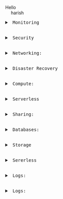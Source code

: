 Hello  
&emsp; harish

<pre>
<details>
<summary> Monitoring </summary>
  AWS CloudTrail:
    Continuously log your AWS account activity
    Compliance aid, Data exfiltration, Operational issue troubleshooting, Security analysis
  CloudWatch:
	Amazon CloudWatch is a monitoring and observability service built for DevOps engineers, developers, site reliability engineers (SREs), and IT managers
	CloudWatch provides you with data and actionable insights to monitor your applications, respond to system-wide performance changes, optimize resource utilization, and get a unified view of operational health. 
	Amazon CloudWatch allows you to monitor AWS cloud resources and the applications you run on AWS.
	You can use CloudWatch Alarms to send an email via SNS whenever any of the EC2 instances breaches a certain threshold
</details>

<details>
<summary> Security </summary>
IAM:
  Securely manage access to AWS services and resources per AWS account.
  Access Managements
    Users
    Groups
    Polices
    Roles
    MFA
    CloudShell
  Access Reports
    Security Tools
    IAM Acces Advisor
    Reports
Secrets Manager:
  AWS Secrets Manager helps you protect secrets needed to access your applications, services, and IT resources.
  The service enables you to easily rotate, manage, and retrieve database credentials, API keys, and other secrets throughout their lifecycle.
  Secrets Manager offers secret rotation with built-in integration for Amazon RDS, Amazon Redshift, and Amazon DocumentDB. The correct answer here is Secrets Manager
Certificate Manager:
  A service that provides a highly available private CA without the upfront investment and ongoing maintenance costs of operating your own private CA.
  AWS Certificate Manager is a service that lets you easily provision, manage, and deploy public and private Secure Sockets Layer/Transport Layer Security (SSL/TLS) certificates for use with AWS services and your internal connected resources.
  SSL/TLS certificates are used to secure network communications and establish the identity of websites over the Internet as well as resources on private networks.
AWS Config
  AWS Config is a service that enables you to assess, audit, and evaluate the configurations of your AWS resources.
  AWS Config provides a detailed view of the configuration of AWS resources in your AWS account.
  This includes how the resources are related to one another and how they were configured in the past so that you can see how the configurations and relationships change over time
  You can leverage an AWS Config managed rule to check if any ACM certificates in your account are marked for expiration within the specified number of days.
  Certificates provided by ACM are automatically renewed. ACM does not automatically renew the certificates that you import.
Key Management Service(KMS)
  A service that helps you create and manage keys and control the use of encryption across a wide range of AWS services and in your applications.
  Easily create keys and control encryption across AWS and beyond
  Centralized key management, Encryption for all your applications, Built-in auditing, Secure, Compliance
Organizations:
  AWS Organizations is a service that enables you to centrally manage billing, control access, compliance, security and share resources across your AWS accounts.
  Centrally manage and govern your environment as you scale your AWS resources.
  A service that helps you to provision, manage, and deploy public and private SSL/TLS certificates for use with AWS services and your internal connected resources.
Security Hub
  Manage your compliance and security.
Amazon GuardDuty
  Threat detection and continuous monitoring of your AWS Accounts.
  Intelligent threat protection for accounts and workloads
  Analyze VPC Flow logs, AWS CloudTrail management event logs, DNS query logs, AWS CloudTrail S3 data event logs, and Kubernetes (EKS) audit logs to generate security findings.
  Protect your compute workloads
    Detect when your EC2 instance are used to mine cryptocurrency or communicate with IP addresses and domains associated with known malicious actors.
  Protect your AWS credential
    Detect when your AWS credentials are used in a suspicious way, such as from IP addresses associated with known malicious actors, or in an a way that deviates from their expected behavior.
  Protect your data stored in Amazon S3 buckets
    Detect when data stored in your Amazon S3 buckets is accessed in a highly suspicious manner, such as when an unusual volume of objects are retrieved form an unusual location
Amazon Inspector:
  automated and continual vulnerability management at scale
  Assess, audit, and evaluate the configurations of your AWS resources.
  Automated and continual vulnerability management at scale
Amazon Macie
  Macie helps you discover and analyze sensitive data in S3 at scale, including personal identifiable information (PII) such as names, addresses, and credit card numbers.
  Continually strengthen your data security posture
  Discover sensitive data across your Amazon S3 environment to enable visibility and automated remediation of data security risks.
  Discover sensitive data for compliance
    Schedule data analysis on a one-time, daily, weekly, or monthly basis to ensure sensitive data is discovered and protected.
  Detect and protect sensitive data during migration to AWS
    Use Macie during data ingestion to determine if sensitive data has been appropriately protected.
  Increase visibility into where your most business-critical data exist in Amazon S3.
    Use Macie to automatically and continually evaluate all your sensitive data stored in S3 buckets.
Amazon Detective
  Investigate potential security issues or suspicious activities
  Analyze, investigate, and quickly identify the root cause of potential security issues or suspicious activities. Amazon Detective is directly integrated with GuardDuty making it easy to kickstart incident investigations when a threat is detected.
AWS Security Hub
  Automate security checks, manage security findings, and identify the highest priority security issues across your AWS environment. If enabled, All GuardDuty findings are automatically sent to AWS Security Hub.
Trusted Advisor:
  Cost optimization, Performance, Security, Fault tolerance, Service limits
AWS Shield:
  Managed DDoS protection service
AWS WAF:
  Protect your web applications from common web exploits Global 
</details>

<details>
<summary> Networking: </summary>
<b>AWS Resource Access Manager (RAM)</b> 
	is a service that enables you to easily and securely share AWS resources with any AWS account or within your AWS Organization. 
	You can share AWS Transit Gateways, Subnets, AWS License Manager configurations, and Amazon Route 53 Resolver rules resources with RAM. 
	RAM eliminates the need to create duplicate resources in multiple accounts, reducing the operational overhead of managing those resources in every single account you own
<b>Route 53:</b>
	Global service
	Record Types: A, AAAA, CNAME, MX, TXT, PTR, CAA
	Alias: no charge, alias name of resource domain name
	Routing Policy: 
		Simple routing:	demo.example.com(192.168.101.1,192.168.101.2,192.168.101.3,192.168.101.4) dynamic ip assign
		Weighted: based on weight % route balencer work.
		GeoLoaction: based on location connects ( Asia, North America etc)
		latency: closest location or latency connects first
		failover: based on health check primary and secondary IP address or dns assigned
		Ip Based:( Allows CIDR block of Ip addresses)
		multi value answer: (based on health check routes the traffic
		Geoproximity: based on users in location can assign resources priority.
	DNS hostnames: 
		For non-default virtual private clouds that aren't created using the Amazon VPC wizard, this option is disabled by default
		If you create a private hosted zone for a domain and create records in the zone without enabling DNS hostnames, private hosted zones aren't enabled.
	DNS resolution: 
		Private hosted zones accept DNS queries only from a VPC DNS server. 
		The IP address of the VPC DNS server is the reserved IP address at the base of the VPC IPv4 network range plus two. 
		Enabling DNS resolution allows you to use the VPC DNS server as a Resolver for performing DNS resolution.
	If you have multiple resources that perform the same function, you can configure DNS failover so that Route 53 will route your traffic from an unhealthy resource to a healthy resource.
	
<b>VPC:</b>
  VPC endpoint to access Amazon SQS
  An internet gateway is a horizontally scaled, redundant, and highly available VPC component that allows communication between instances in your VPC and the internet
  AWS Site-to-Site VPN (aka VPN Connection) enables you to securely connect your on-premises network or branch office site to your Amazon Virtual Private Cloud (Amazon VPC).
  You can use a network address translation (NAT) instance in a public subnet in your VPC to enable instances in the private subnet to initiate outbound IPv4 traffic to the Internet or other AWS services, but prevent the instances from receiving inbound traffic initiated by someone on the Internet
<b>VPN CloudHub</b>
  If you have multiple AWS Site-to-Site VPN connections, you can provide secure communication between sites using the AWS VPN CloudHub
  This enables your remote sites to communicate with each other, and not just with the VPC.
<b>Network ACLs: </b>
  A network access control list (ACL) is an optional layer of security for your VPC that acts as a firewall for controlling traffic in and out of one or more subnets
<b>Security group</b>
  A security group acts as a virtual firewall that controls the traffic for one or more instances.)
VPCs: 
  Amazon Virtual Private Cloud (Amazon VPC) enables you to launch AWS resources into a virtual network that you've defined.
<b>Subnets:</b>
  A subnet is a range of IP addresses in your VPC. After creating a VPC, you can add one or more subnets in each Availability Zone.
<b>Route tables: </b>
  A route table contains a set of rules, called routes, that are used to determine where network traffic from your subnet or gateway is directed.
<b>Internet gateways:</b> 
  An internet gateway is a horizontally scaled, redundant, and highly available VPC component that enables communication between your VPC and the internet.
<b>Egress only internet gateways: </b>
  An egress-only internet gateway is for use with IPv6 traffic only. To enable outbound-only internet communication over IPv4, use a NAT gateway instead.
<b>DHCP option sets:</b> 
  The Dynamic Host Configuration Protocol (DHCP) provides a standard for passing configuration information to hosts on a TCP/IP network.
<b>Elastic IP addresses:</b> 
  An Elastic IP address is a static IPv4 address designed for dynamic cloud computing
<b>VPC endpoints: </b>
  A VPC endpoint enables connections between a virtual private cloud (VPC) and supported services, without requiring that you use an internet gateway, NAT device, VPN connection, or AWS Direct Connect connection. Therefore, your VPC is not exposed to the public internet.
<b>VPC endpoint services: </b>
  You can create your own application in your VPC and configure it as an AWS PrivateLink-powered service (referred to as an endpoint service). Other AWS principals can create a connection from their VPC to your endpoint service using an interface VPC endpoint or a Gateway Load Balancer endpoint, depending on the type of service
<b>NAT gateways: </b>
  You can use a network address translation (NAT) gateway to enable instances in a private subnet to connect to services outside your VPC but prevent such external services from initiating a connection with those instances. There are two types of NAT gateways: public and private.
  A public NAT gateway enables instances in private subnets to connect to the internet but prevents them from receiving unsolicited inbound connections from the internet. You should associate an elastic IP address with a public NAT gateway and attach an internet gateway to the VPC containing it.
  A private NAT gateway enables instances in private subnets to connect to other VPCs or your on-premises network but prevents any unsolicited inbound connections from outside your VPC. You can route traffic from the NAT gateway through a transit gateway or a virtual private gateway.
Peering connections:
	A VPC peering connection is a networking connection between two VPCs that enables you to route traffic between them privately. 
	Instances in either VPC can communicate with each other as if they are within the same network.
Customer gateway:
	A customer gateway device is a physical or software appliance that you own or manage in your on-premises network (on your side of a site-to-site VPN connection).
Virtual private gateway:
	A virtual private gateway is the VPN concentrator on the Amazon side of the site-to-site VPN connection. 
VPN connections:
	By default, instances that you launch into an Amazon VPC can't communicate with your own (remote) network. You can enable access to your remote network from your VPC by creating an AWS Site-to-Site VPN (Site-to-Site VPN) connection, and configuring routing to pass traffic through the connection.
Transit gateway:
	A transit gateway enables you to attach VPCs and VPN connections in the same Region and route traffic between them. 
	A transit gateway works across AWS accounts, and you can use AWS RAM to share your transit gateway with other accounts. 
Transit gateway attachments:
	A transit gateway enables you to attach VPCs and VPN connections in the same Region and route traffic between them.
	 A user from either account can delete the attachment at any time.
Transit gateway route table:
	Use transit gateway route tables to configure routing for your transit gateway attachments.
Multicast on transit gateways:
	Multicast is a communication protocol used for delivering a single stream of data to multiple receiving computers simultaneously. Transit gateway supports routing multicast traffic between subnets of attached VPCs, and it serves as a multicast router for instances sending traffic destined for multiple receiving instances.
Network Manager:
	Manage and monitor your AWS network
Amazon VPC IP Address Manager:
	Managed IP address management service
Private Link:
	AWS PrivateLink provides private connectivity between VPCs, AWS services, and on-premises applications, securely on the Amazon network.
	connection between an application that is fronted by an NLB in an account, and an Elastic Network Interface (ENI) in another account, without the need of VPC peering, and allowing the connections between the two to remain within the AWS network
	
</details>

<details>
<summary> Disaster Recovery </summary>
</details>

<details>
<summary> Compute: </summary>
<h4>EC2</h4>
  <b>Instances:</b>
    EC2: connect (EC2 connect,session manager, ssh client, EC2 serial console), Roles, EFS or FSx Support within subnet for EFS or FSx /mnt/efs/fs1/
    Spot, 
    Reserved, 
    On-Demand Instances:
    	On-Demand Instances, you pay for compute capacity by the second with no long-term commitments. 
	You have full control over its lifecycle—you decide when to launch, stop, hibernate, start, reboot, or terminate it.
	Hardware isolation is not possible
    Dedicated:
	deducated Instance:
		Dedicated Instances are Amazon EC2 instances that run in a virtual private cloud (VPC) on hardware that's dedicated to a single customer.
	dedicated Host:
		A Dedicated Host is also a physical server that's dedicated for your use. With a Dedicated Host, you have visibility and control over how instances are placed on the server
		Dedicated Hosts allow you to use your existing software licenses on EC2 instances
    saving plan, 
    scheduled, 
    capacity reservation
    types: General purpose(M7g,T4g), Memory Optimised(R7g, X2gd), compute optimized (C7g), Storage Optimized(I4g, D3), accelarated Computing(P4, DL1, G5g), HPC Optimized(HPC7g) 
    Free Tier: Time:720hrs, Type:t2micro or t3 micro, EBS: 30GB, IO's: 1milllion, snapshot: 1GB, Bandwidth Internet: 100GB
    Template
  <b>Placement Groups:</b>
	Partition – 
		spreads your instances across logical partitions such that groups of instances in one partition do not share the underlying hardware with groups of instances in different partitions
		This strategy is typically used by large distributed and replicated workloads, such as Hadoop, Cassandra, and Kafk
	Cluster – 
		packs instances close together inside an Availability Zone. This strategy enables workloads to achieve the low-latency network performance necessary for tightly-coupled node-to-node communication that is typical of HPC applications.
	Spread – 
		strictly places a small group of instances across distinct underlying hardware to reduce correlated failures
  <b>Images:</b>
    AMI
    EC2 image builder (docker image, Amazon image)
  <b>EBS:</b>
    Volumes
    snapshots
    Life cycle manager (Create, delete, retension, copy of snapshots and AMI)
  <b>Network & Security:</b>
    SG
    EIP
    Placement Groups: cluster, partition and spread
    key pairs
    Network Interface:
  <b>LB:</b>
    ALB (HTTP, HTTPS), NLB (TCP, UDP, TLS), GLB (On Pemises)
    Target group: EC2, IP, ALB, Lambda
  ASG: 
    templates, size, policies, notifications
    launch templates:
	you specify information for the instances such as the ID of the Amazon Machine Image (AMI), the instance type, a key pair, one or more security groups, and a block device mapping.
	you can provision capacity across multiple instance types using both On-Demand Instances and Spot Instances to achieve the desired scale, performance, and cost.
    launch configuration:
	you specify information for the instances such as the ID of the Amazon Machine Image (AMI), the instance type, a key pair, one or more security groups, and a block device mapping.
  
<h4>ECS (Elastic container service):</h4>
  <b>Launch Types:</b> 
    EC2 with ECS agent and Docker
    integrations ECR, Cloud watch logs, S3, Dynamodb
    Roles for each task
  Fargate: serverless, no ec2 instances, not infrastructure
  ALB integration
  NLB for high throughput
  Mount EFS Data volumes for ECS both fargate and EC2
  external EC2 integration
  ASG default
  ECS cluster
  Task Definition (Docker files for build image)
  service for deploying the image
  
ECR:
  Docker registry, Elastic kubernates cluster
  maintain versions
  maintains security and scanns images
  
EKS:
  Public Load balancer
  private master node and worker nodes
  ASG
  uses EC2 or Forage
  need storage class
  container storage interface
  Data Volumes like EBS for EC2 and Fargate for EFS, FSx luster, NetApp ONTAP
  
App Runner:
  Container Registry or Source Repository
  provider ECR or Amazon ECR public
  container image
  instace type and infra
  Autoscaling
  health check
  security
  Networking
  Observability
SQS:
	highly scalable hosted queue for storing messages as they travel between computers. Amazon SQS lets you easily move data between distributed application components and helps you build applications in which messages are processed independently
	
	consumer pull data
	data deleted after consumed
	can have many workers
	Orering guarentied with FIFO

SNS:
	push data to many subscribers
	upto 12,000,000 subscribers
	not persistant (may lose data)
	pub/sub
	upto 100,000 topics
	integrates with SQS

Amazon MQ:
	Managed broker service for Onpremises applications RabbitMQ, ActiveMQ 
	no autoscaling
	run on multi AZ's
	has feature like SQS and SNS
Global Accelerator:
	accelerates traffic based on user accessed regions. ex two ec2 instances ec2A in ap-south-1 ec2B in us-east-1 india user access ap-south-1 
	Fit for Non-HTTP i.e TCP and UDP
	Anycast
	Scale for increased application utilization
	Accelerate latency-sensitive applications
	Disaster recovery for multi-Region & multi-Availability Zone resiliency
	Elastic IP, EC2, ALB, NLB, public or private 
	Security protects from DDOS
Cloud Front:
	fit for HTTP, HTTPS
	Global
	Telemetry
	Reports & Analysis
	Security & Key management
	S3: 
		Create control setting, 
		shield, 
		cache behaviour, 
		restrict viewer acces, 
		cache policy, 
		lambda function association, 
		WAF, 
		SSl Certificate, 
		Invalidate cache
	API Gateway
	LB
	Media Contianer
	MediPackage
</details>

<details>
<summary> Serverless </summary>
Lambda:
  you can run code without provisioning or managing servers. You pay only for the compute time that you consume
  short execution
  autoscaling automated
  multi programming language
  128MB to upto 10GB Ram
  max execution time 15min
  env variable 4KB
  capacity 512MB to 10GB
  concurrent executions 1000
  zip 50MB, uncompressed code + dependencies 250MB
  cloud watch
  
API Gateway:
  Integrates with Lambda, HTTP, Mock, AWS Services, VPC link
  support Web socket
  Api Versioning
  Security Authentication and Authorization
  request throttling
  swagger
  transform and validate api request and response
  cache api response
  SDK
  End point Types:
    Edge Optimized: for global clients
    Regional: same region,  combines cloud front 
    Private: access within VPC
  Security:
  
Step Function:
  AWS Step Functions lets you coordinate multiple AWS services into serverless workflows so you can build and update apps quickly. 
  stitch together services, such as AWS Lambda, AWS Fargate, and Amazon SageMaker, into feature-rich applications
  integrates SQS, SNS, Lambda, EC2 etc
  create a work flow
  
Cognito:
  Gives users identity to interact with Web and Mobile APplicaitons
  Congito USer pool: sign in functionality for App users
  Congnito Identity Pool: Provide AWS credentials to users
  authenticate with SAML
  serverless database for User login 
  password reset
  Authencation and Authorization Server that provide Token to authenticate with API Gateway
  User pools provide: 
    1. Sign-up and sign-in services. 
    2. A built-in, customizable web UI to sign in users. 
    3. Social sign-in with Facebook, Google, Login with Amazon, and Sign in with Apple, as well as sign-in with SAML identity providers from your user pool. 
    4. User directory management and user profiles. 
    5. Security features such as multi-factor authentication (MFA), checks for compromised credentials, account takeover protection, and phone and email verification. 
    6. Customized workflows and user migration through AWS Lambda triggers.
  Identity Pools - 
    Identity pools provide AWS credentials to grant your users access to other AWS services. 
    To enable users in your user pool to access AWS resources, you can configure an identity pool to exchange user pool tokens for AWS credentials. So, identity pools aren't an authentication mechanism in themselves
Elastic BeanStack:
	end to end web application management
	web server emd
	worker env
	creates ASG
	Creates LB
	Creates EC2 instance
	Cloud formation
EMR:
	Hadoop cluster
	vast amound of Data
	Apache spark, HBase, Pestro, Flink
	Autoscalling
	data processing, machine learning, web indexing, big data
	core node, task nodes
Glue:
	ETL extract, Transform and Load
	s3 to RDS, CSV to PDF etc
	one database to another DB
	glue jobs
	glue databrew
	glue studio
	glue streaming ETL
</details>

<details>
<summary> Sharing: </summary>
EFS:
  NFS (Network file syste)
  supports only Linux (not windows)
  Region or zone
  pay per use Auto storage update
  unlimited client, max PB, elastic throughput
  storage classes:
    standard: frequently accessed
    EFS-IA: life cycle policy
  EC2 location: /mnt/efs/fs1/
  Backup
  Data Sync
  Data Transfer

FSx:
  for NetApp ONTAP 
    aws or onpremises
    accessable from windows, linux, mac
    SMB, NFS, iSCSI protocols,
    multi region replication, 
    3GB/s throughput, 
    IA access,
    1TB to 192TB
    Integrate Microsoft Active Directory (AD)
  for OpenZFS:
    aws or onpremises
    accessable from  windows, linux, mac NFS protocol v3, v4, v4.1, v4.2
    21GB/s throughput
    single AZ's
    64Gb to 512TB
  for Windows:
    aws or onpremises
    accessable from  windows, linux,
    single and Multi Az deploy
    Active Directory Integration
    32Gb to 65TB
  for Luster:
    aws or onpremises
    accessable from Linux over POSIX protocol
    integrates with S3, Sage Maker, EKS, Batch, AWS parallelCluster
    100+/GB/s throughput
    1.2RB and 2.4TB storage support
</details>

<details>
<summary> Databases: </summary>
You are not charged for the data transfer incurred in replicating data between your source DB instance and read replica within the same AWS Region
RDBMS: RDS, Aurora great for joins
NoSql : Dynamodb (JSON), Elasticache(key/value pair) Neptune (Graph), Document DB(MongoDB), Keyspaces(Cassendra)
Object Store: S3
Data warehouse: Redshift, Athena, EMR
Search: OpenSearch(JSON), free text, unstructured searches
Graphs: Neptune
Ledger: Quantom Ledger Database
Time seeries: Amazon Time series
RDS:
  you can enable storage autoscaling for an Amazon RDS DB instance, Free available space is less than 10 percent of the allocated storage
  RDS Proxy
  RDS Security
  Aurora MySql:
    5time throughput than MySql
    update 128TB autoscaling
    6way replication accross 3AZ's
    Upto 15 read replicas with 10ms lag
    Automatic Monitor on failore
  Aurora Postgres:
    3time throughput than MySql
    update 128TB autoscaling
    6way replication accross 3AZ's
    Upto 15 read replicas with 10ms lag
    Automatic Monitor on failore
  MySql:
    upto 64TB
    15 read replicas per instance
    point in time recovery
    support general purpose memory optimized
  Postgres:
    high volume environments
    15 read replicas per instance
    point in time recovery
    support general purpose memory optimized
  Oracle:
    deploys in Oracle cloud
  MariaDB:
    upto 64TB
    point in time recovery
    15 read replicas per instance
    support general purpose memory optimized
    Supports global transaction ID (GTID) and thread pooling.
  MS Sql Server
Elasticache:
  Redis cluster: Multi AZ, Read Replicas, High availability, on premises support, SSL connection, 13GB to 2TB storage. 
  memchache cluster:
    
DynamoDB:
  NoSQL,
  distributed DB
  handles millions of request and trillions of rows
  autoscalling
  Multizone deployment
  tables, items(rows),max item size 4KB, 
  scalare type, Document type, Set Type of Data types
  pay on use not fixed storage or ram
  RCU and WCU autoscalling
  Dynamodb Accelerator:
    inmemory cache for DynamoDB
    solve read congesion by cacheing
    contains nodes to call DynamoDB tables
  Dynamodb Stream:	
    Order stream item level modification in table
    react to changes
    real time analytics
    implements cross region replication
    invoke lamdbda on change to DynamoDB
    24 hours retension
    Dynamodb kinesis adapter
    Dynamodb -> Dynamodb Stream -> kinesis Data Stream -> Kinesis Firehose -> (Redshift or S3 or Opensearch)
  Global Table:
    two replication in multiple regions
    active-active replication
    Must enable DynamoDB Stream as pre requisite
  DynamoDB TTL:
    automatically expire items after a while
  backups and point in time recovery
  export backup to s3 will not effect DB performance
  
Document DB:
  Aurora Verions for MongoDB
  store query and index
  Automatic scale to workload with millions of request
Neptune:
  Social network
  Highly connected datasets
  Billions of relations
  Knowledge graphs, fraud detection, social network
  
Keyspaces:
  Cassendra type of service
  serverles
  automatic scale
  Using Cassendra Query language (CQL)
  Encryption, backup, point in time recovery 35 days
  
QLDB(Quantum Ledger Database)
  replicates accross 3 availabilty zones
  once written cannot be modified
  ledger is book of financial transactions
  immutable system no entry can be removed
  ledger block chain framework
Time series:
  Serverless DB
  Automatically scale
  store and analyse trillions of records
  IOT apps, operation applicaitons, real time analytics
  
Redshift:
  OLAP database
  Datawarehouse
  columinar storage data
  serverless, automatically scale data,
  pay as you go
  SQl interface
  BI Tool integration like Quicksight, Tablue
  Redshift Spectrum
  query on S3 without loading it.
  query submitted to 1000s of Redshift spectrum nodes
Lake formation:
	central place to have all data to Analyze
	Discover, cleans, transform ingest, 
	S3, RDS, NoSql, Fine grained Access Controll
	Centralized Access control
	Data lake in S3
</details>

<details>
<summary> Storage </summary>
DataSync:
  AWS DataSync is an online data transfer service that simplifies, automates, and accelerates copying large amounts of data between on-premises storage systems and AWS Storage services, as well as between AWS Storage services.
  You can use AWS DataSync to migrate data located on-premises, at the edge, or in other clouds to Amazon S3, Amazon EFS, Amazon FSx for Windows File Server, Amazon FSx for Lustre, Amazon FSx for OpenZFS, and Amazon FSx for NetApp ONTAP.
  Onpremises 
  install Agent
  transfer from Onpremises  DataSync to s3, EFS, FSx
  transfer from (S3, EFS, FSx, HDFS, NFS, SMB) DataSync to (S3, EFS, FSx)
Transfer Family:
  FTP. SFTP, FTPS,AS2
  
Storage Gateway:
  Transfer On-premises data
  disaster recovery
  backup and restore
  (S3 file gateway) - storage gateway device - (s3 storage - Glacier)
  (FSx file gateway) - storage gateway device - (FSx storage - S3 storage)
  volume gateway - storage gateway device - (s3 storage - EBS), 
  tape gateway - storage gateway device - (s3 storage - Glacier Deep archive)
  S3 File Gateway:
    supports s3 All types
    support NFS and SMB
  FSx File Gateway:
    for windows server data transfer
    support Active Directory
    NFS and SMB
  Volume Gateway:
    supoort iSCSI protocol backed by s3
    EBS snapshots
  Tape Gateway:
    physical tapes
    backed by s3 Glacier
  
Snow family:
  import or export to S3, compute and storage only, import tape into storage gateway
  snowcone:
    2CPU, 4GB Ram, 8TB HDD to 14TB SSD
  snowball:
    storage optimized (40CPU, 80GB RAm, 80TB HDD 1 TB SSD), Compute Optimized(52CP, 208RAM, 40TB HDD, 8TB SSD)
  snowmobile:
    PB of Data

S3:
  names are globally unique but bucket is created within a region
  ACL's
  versioning
  Encryption: SSE-KMS, SSE-S3, DSSE-KMS, SSE-C (User upload key + object), client side encryption( user encrypts the file and upload to S3)
  bucket key
  Object lock
  MFA
  max Obj size 5TB
  upload >5GB multipart upload
  presigned url
  cloud trail
  Notificatin
  Transfer Accelarator
  static website hosting
  requester pay
  Bucket policy (statement [{Sid:"UniqueID", Effect: "Allow/Deny", principal: "Account", Action:"GET/PUT/POST/UPDATE", Resources: "bucket path"}]
  CORS
  Performance: 
    3500 PUT/DELET/Create requests per sec
    5500 GET Head request per sec per prefix in bucket
  
  Life Cycle Rule
    Automate rules when to move data to which storage classes
    
  Replication Rule
  storage classes: 
    standard,: multi AZ's, immediate access
    intelligent-IA: multi zone, Automate convert to Infrequent access classes
    standard-IA: multi zone, can access after 30 days min storage duration
    one zone IA: one zone, 30days
    Glacier instant retrival: multizone, min storage 90 days
    Glacier flexible retrival: multizone, 90 days
    Glacier Deep Archival: multi AZ, min storage 180 days
    reduced redendency
</details>

<details>
<summary> Sererless </summary>
</details>

<details>
<summary> Logs: </summary>
</details>

<details>
<summary> Logs: </summary>
</details>
